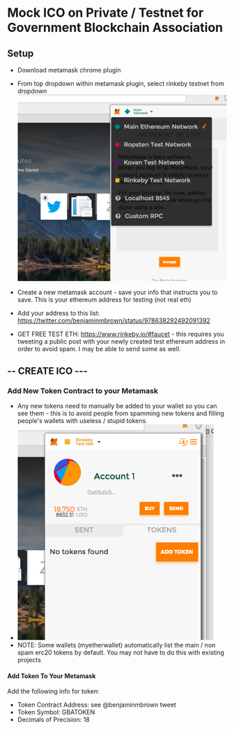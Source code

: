 # Mock ICO on Private / Testnet for Government Blockchain Association

## Setup

* Download metamask chrome plugin
* From top dropdown within metamask plugin, select rinkeby testnet from dropdown ![select network metamask](metamask-network-options.png "Select network metamask")

* Create a new metamask account - save your info that instructs you to save. This is your ethereum address for testing (not real eth)
* Add your address to this list: https://twitter.com/benjaminmbrown/status/978638292492091392
* GET FREE TEST ETH: https://www.rinkeby.io/#faucet - this requires you tweeting a public post with your newly created test ethereum address in order to avoid spam. I may be able to send some as well.


## -- CREATE ICO ---


### Add New Token Contract to your Metamask

* Any new tokens need to manually be added to your wallet so you can see them - this is to avoid people from spamming new tokens and filling people's wallets with useless / stupid tokens.
* ![add token metamask](metamask-add-token.png "Add token metamask")
* NOTE: Some wallets (myetherwallet) automatically list the main / non spam erc20 tokens by default. You may not have to do this with existing projects

#### Add Token To Your Metamask

Add the following info for token:

* Token Contract Address: see @benjaminmbrown tweet
* Token Symbol: GBATOKEN
* Decimals of Precision: 18


